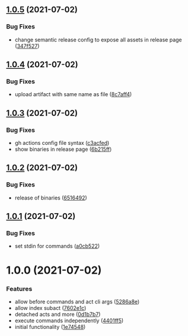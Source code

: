 ## [1.0.5](https://github.com/nosebit/act/compare/v1.0.4...v1.0.5) (2021-07-02)


### Bug Fixes

* change semantic release config to expose all assets in release page ([347f527](https://github.com/nosebit/act/commit/347f527db4504f66aeab0721dd27c1cd0bfde4af))

## [1.0.4](https://github.com/nosebit/act/compare/v1.0.3...v1.0.4) (2021-07-02)


### Bug Fixes

* upload artifact with same name as file ([8c7aff4](https://github.com/nosebit/act/commit/8c7aff400c9dfcffeb2da5708f5d2cced15e618d))

## [1.0.3](https://github.com/nosebit/act/compare/v1.0.2...v1.0.3) (2021-07-02)


### Bug Fixes

* gh actions config file syntax ([c3acfed](https://github.com/nosebit/act/commit/c3acfedf94f0932c975225b91be0ab73aa1025fd))
* show binaries in release page ([6b215ff](https://github.com/nosebit/act/commit/6b215ffd07492b1afb860f4067d6a1b03e7f991f))

## [1.0.2](https://github.com/nosebit/act/compare/v1.0.1...v1.0.2) (2021-07-02)


### Bug Fixes

* release of binaries ([6516492](https://github.com/nosebit/act/commit/651649263311e34c9cd6b6aeeda383ff4c2a16f1))

## [1.0.1](https://github.com/nosebit/act/compare/v1.0.0...v1.0.1) (2021-07-02)


### Bug Fixes

* set stdin for commands ([a0cb522](https://github.com/nosebit/act/commit/a0cb5227b3291091fb50da53a9608bf750cda26e))

# 1.0.0 (2021-07-02)


### Features

* allow before commands and act cli args ([5286a8e](https://github.com/nosebit/act/commit/5286a8eba001279eb0def98253618d1681d4f7b5))
* allow index subact ([7602e1c](https://github.com/nosebit/act/commit/7602e1c0b1fc81981ad11490561cdf0c7cfdf2d4))
* detached acts and more ([0d1b7b7](https://github.com/nosebit/act/commit/0d1b7b75f7a21e65bdbbc0afec059bc0e0734934))
* execute commands independently ([4401ff5](https://github.com/nosebit/act/commit/4401ff56e9ec4673d0d8a74229bcfc68b56d7f55))
* initial functionality ([1e74548](https://github.com/nosebit/act/commit/1e74548c8da67b2525dc30ab9cc81d5be1ddea10))
